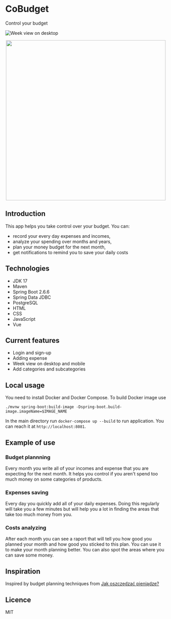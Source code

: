 # CoBudget

Control your budget

![Week view on desktop](https://user-images.githubusercontent.com/50179033/165453462-88aa6445-d024-404a-8481-55efcc85f7f2.png)
<p align="center">
  <img height="500" src="https://user-images.githubusercontent.com/50179033/165453889-b79564e4-4482-4689-a47a-74cde946272b.png">
</p>

## Introduction

This app helps you take control over your budget. You can:

- record your every day expenses and incomes,
- analyze your spending over months and years,
- plan your money budget for the next month,
- get notifications to remind you to save your daily costs

## Technologies

- JDK 17
- Maven
- Spring Boot 2.6.6
- Spring Data JDBC
- PostgreSQL
- HTML
- CSS
- JavaScript
- Vue

## Current features

- Login and sign-up
- Adding expense
- Week view on desktop and mobile
- Add categories and subcategories

## Local usage

You need to install Docker and Docker Compose. To build Docker image use

```
./mvnw spring-boot:build-image -Dspring-boot.build-image.imageName=$IMAGE_NAME
```

In the main directory run `docker-compose up --build` to run application.
You can reach it at `http://localhost:8081`.

## Example of use

### Budget plannning

Every month you write all of your incomes and expense that you are expecting for the next month.
It helps you control if you aren't spend too much money on some categories of products.

### Expenses saving

Every day you quickly add all of your daily expenses. Doing this regularly will take you a few minutes but
will help you a lot in finding the areas that take too much money from you.

### Costs analyzing

After each month you can see a raport that will tell you how good you planned your month and how good you sticked to
this plan.
You can use it to make your month planning better. You can also spot the areas where you can save some money.

## Inspiration

Inspired by budget planning techniques from [Jak oszczędzać pieniądze?](https://jakoszczedzacpieniadze.pl)

## Licence

MIT
